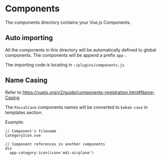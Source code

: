 # Components

The components directory contains your Vue.js Components.

## Auto importing
All the components in this directory will be automatically defined to global components. The components will be append a prefix `app-`.

The importing code is locating in `~/plugins/components.js`

## Name Casing
Refer to https://vuejs.org/v2/guide/components-registration.html#Name-Casing

The `PascalCase` components names will be converted to `kebab-case` in templates section.

Example:

```
// Component's filename
CategoryIcon.vue
```
```pug
// Component references in another components
div
  app-category-icon(icon='mdi-airplane')
```
